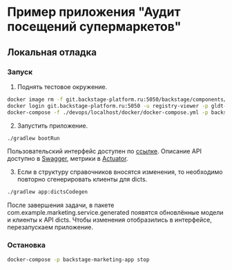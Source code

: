 # Пример приложения "Аудит посещений супермаркетов"

## Локальная отладка
### Запуск
1. Поднять тестовое окружение.
```sh
docker image rm -f git.backstage-platform.ru:5050/backstage/components/dicts-ui-library
docker login git.backstage-platform.ru:5050 -u registry-viewer -p gldt-yyxxD9zddKaWD_QsbVLt
docker-compose -f ./devops/localhost/docker/docker-compose.yml -p backstage-marketing-app up
```

2. Запустить приложение.
```sh
./gradlew bootRun
```

Пользовательский интерфейс доступен по [ссылке](http://localhost/). Описание API доступно в [Swagger](http://localhost:8080/swagger-ui/index.html), метрики в [Actuator](http://localhost:8080/actuator).

3. Если в структуру справочников вносятся изменения, то необходимо повторно сгенерировать клиенты для dicts.
```sh
./gradlew app:dictsCodegen
```
После завершения задачи, в пакете com.example.marketing.service.generated появятся обновлённые модели и клиенты к API dicts.
Чтобы изменения отобразились в интерфейсе, перезапускаем приложение.

### Остановка
```sh
docker-compose -p backstage-marketing-app stop
```

